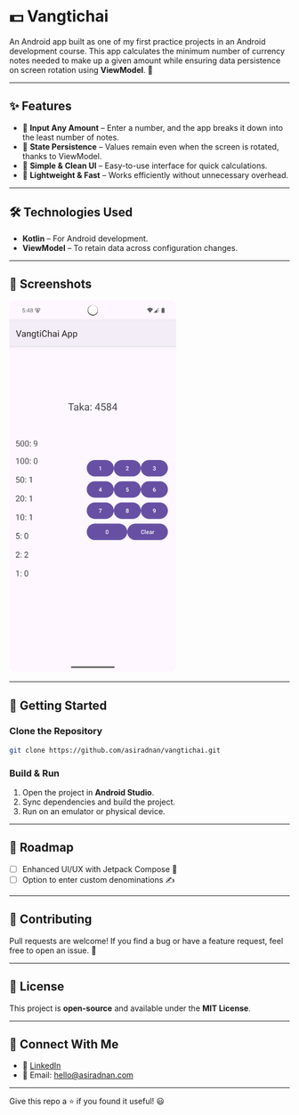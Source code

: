 # 💵 Vangtichai

An Android app built as one of my first practice projects in an Android development course. This app calculates the minimum number of currency notes needed to make up a given amount while ensuring data persistence on screen rotation using **ViewModel**. 🚀

---

## ✨ Features

- 🔢 **Input Any Amount** – Enter a number, and the app breaks it down into the least number of notes.
- 💾 **State Persistence** – Values remain even when the screen is rotated, thanks to ViewModel.
- 🎨 **Simple & Clean UI** – Easy-to-use interface for quick calculations.
- 🚀 **Lightweight & Fast** – Works efficiently without unnecessary overhead.

---

## 🛠 Technologies Used

- **Kotlin** – For Android development.
- **ViewModel** – To retain data across configuration changes.

---

## 📸 Screenshots
 <img src="Screenshots/Screenshot_20250305_174819.png" width="300"/>

---

## 🚀 Getting Started

### Clone the Repository
```sh
git clone https://github.com/asiradnan/vangtichai.git
```

### Build & Run
1. Open the project in **Android Studio**.
2. Sync dependencies and build the project.
3. Run on an emulator or physical device.

---

## 📌 Roadmap
- [ ] Enhanced UI/UX with Jetpack Compose 🎨
- [ ] Option to enter custom denominations ✍️

---

## 🤝 Contributing
Pull requests are welcome! If you find a bug or have a feature request, feel free to open an issue. 🙌

---

## 📄 License
This project is **open-source** and available under the **MIT License**.

---

## 💬 Connect With Me
- 🔗 [LinkedIn](https://linkedin.com/in/asiradnan)
- 📧 Email: hello@asiradnan.com

---

Give this repo a ⭐ if you found it useful! 😃

